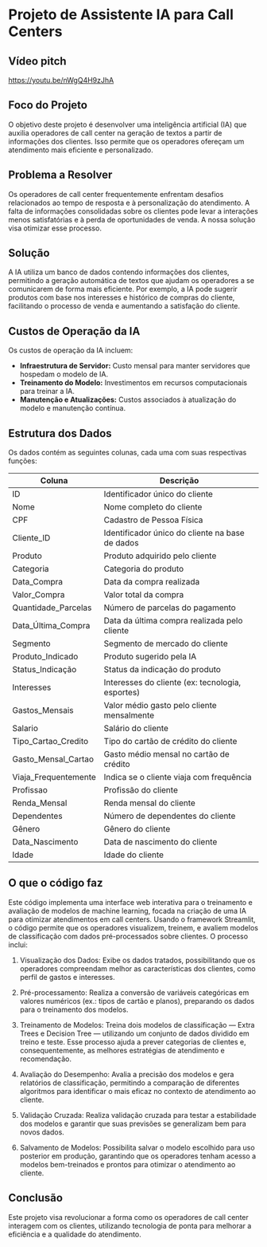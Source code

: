 # Projeto de Assistente IA para Call Centers

## Vídeo pitch
https://youtu.be/nWgQ4H9zJhA

## Foco do Projeto
O objetivo deste projeto é desenvolver uma inteligência artificial (IA) que auxilia operadores de call center na geração de textos a partir de informações dos clientes. Isso permite que os operadores ofereçam um atendimento mais eficiente e personalizado.

## Problema a Resolver
Os operadores de call center frequentemente enfrentam desafios relacionados ao tempo de resposta e à personalização do atendimento. A falta de informações consolidadas sobre os clientes pode levar a interações menos satisfatórias e à perda de oportunidades de venda. A nossa solução visa otimizar esse processo.

## Solução
A IA utiliza um banco de dados contendo informações dos clientes, permitindo a geração automática de textos que ajudam os operadores a se comunicarem de forma mais eficiente. Por exemplo, a IA pode sugerir produtos com base nos interesses e histórico de compras do cliente, facilitando o processo de venda e aumentando a satisfação do cliente.

## Custos de Operação da IA
Os custos de operação da IA incluem:

- **Infraestrutura de Servidor:** Custo mensal para manter servidores que hospedam o modelo de IA.
- **Treinamento do Modelo:** Investimentos em recursos computacionais para treinar a IA.
- **Manutenção e Atualizações:** Custos associados à atualização do modelo e manutenção contínua.

## Estrutura dos Dados
Os dados contém as seguintes colunas, cada uma com suas respectivas funções:

| Coluna                   | Descrição |
|--------------------------|-----------|
| ID                       | Identificador único do cliente |
| Nome                     | Nome completo do cliente |
| CPF                      | Cadastro de Pessoa Física |
| Cliente_ID               | Identificador único do cliente na base de dados |
| Produto                  | Produto adquirido pelo cliente |
| Categoria                | Categoria do produto |
| Data_Compra              | Data da compra realizada |
| Valor_Compra             | Valor total da compra |
| Quantidade_Parcelas      | Número de parcelas do pagamento |
| Data_Última_Compra       | Data da última compra realizada pelo cliente |
| Segmento                 | Segmento de mercado do cliente |
| Produto_Indicado         | Produto sugerido pela IA |
| Status_Indicação         | Status da indicação do produto |
| Interesses               | Interesses do cliente (ex: tecnologia, esportes) |
| Gastos_Mensais           | Valor médio gasto pelo cliente mensalmente |
| Salario                  | Salário do cliente |
| Tipo_Cartao_Credito     | Tipo do cartão de crédito do cliente |
| Gasto_Mensal_Cartao     | Gasto médio mensal no cartão de crédito |
| Viaja_Frequentemente     | Indica se o cliente viaja com frequência |
| Profissao                | Profissão do cliente |
| Renda_Mensal             | Renda mensal do cliente |
| Dependentes              | Número de dependentes do cliente |
| Gênero                   | Gênero do cliente |
| Data_Nascimento          | Data de nascimento do cliente |
| Idade                    | Idade do cliente |

## O que o código faz
Este código implementa uma interface web interativa para o treinamento e avaliação de modelos de machine learning, focada na criação de uma IA para otimizar atendimentos em call centers. Usando o framework Streamlit, o código permite que os operadores visualizem, treinem, e avaliem modelos de classificação com dados pré-processados sobre clientes. O processo inclui:

1. Visualização dos Dados: Exibe os dados tratados, possibilitando que os operadores compreendam melhor as características dos clientes, como perfil de gastos e interesses.

2. Pré-processamento: Realiza a conversão de variáveis categóricas em valores numéricos (ex.: tipos de cartão e planos), preparando os dados para o treinamento dos modelos.

3. Treinamento de Modelos: Treina dois modelos de classificação — Extra Trees e Decision Tree — utilizando um conjunto de dados dividido em treino e teste. Esse processo ajuda a prever categorias de clientes e, consequentemente, as melhores estratégias de atendimento e recomendação.

4. Avaliação do Desempenho: Avalia a precisão dos modelos e gera relatórios de classificação, permitindo a comparação de diferentes algoritmos para identificar o mais eficaz no contexto de atendimento ao cliente.

5. Validação Cruzada: Realiza validação cruzada para testar a estabilidade dos modelos e garantir que suas previsões se generalizam bem para novos dados.

6. Salvamento de Modelos: Possibilita salvar o modelo escolhido para uso posterior em produção, garantindo que os operadores tenham acesso a modelos bem-treinados e prontos para otimizar o atendimento ao cliente.

## Conclusão
Este projeto visa revolucionar a forma como os operadores de call center interagem com os clientes, utilizando tecnologia de ponta para melhorar a eficiência e a qualidade do atendimento.
